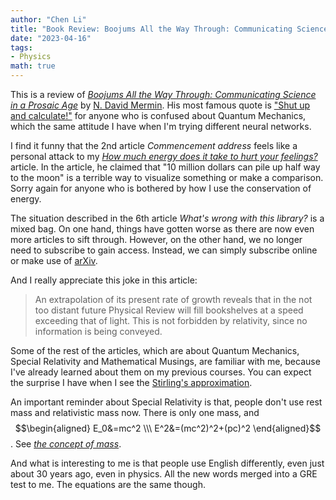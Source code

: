 ```yaml
---
author: "Chen Li"
title: "Book Review: Boojums All the Way Through: Communicating Science in a Prosaic Age"
date: "2023-04-16"
tags: 
- Physics
math: true
---
```


This is a review of [_Boojums All the Way Through: Communicating Science in a Prosaic Age_](http://www.cambridge.org/catalogue/catalogue.asp?isbn=0521388805) by [N. David Mermin](https://mermin.lassp.cornell.edu/). His most famous quote is ["Shut up and calculate!"](https://physicstoday.scitation.org/doi/10.1063/1.1768652) for anyone who is confused about Quantum Mechanics, which the same attitude I have when I'm trying different neural networks.

I find it funny that the 2nd article _Commencement address_ feels like a personal attack to my [_How much energy does it take to hurt your feelings?_](https://chenli2049.github.io/posts/20230314-how-much-energy-does-it-take-to-hurt-your-feelings/) article. In the article, he claimed that "10 million dollars can pile up half way to the moon" is a terrible way to visualize something or make a comparison. Sorry again for anyone who is bothered by how I use the conservation of energy.

The situation described in the 6th article _What's wrong with this library?_ is a mixed bag. On one hand, things have gotten worse as there are now even more articles to sift through. However, on the other hand, we no longer need to subscribe to gain access. Instead, we can simply subscribe online or make use of [arXiv](https://arxiv.org/).

And I really appreciate this joke in this article:

>An extrapolation of its present rate of growth reveals that in the not too distant future Physical Review will fill bookshelves at a speed exceeding that of light. This is not forbidden by relativity, since no information is being conveyed.

Some of the rest of the articles, which are about Quantum Mechanics, Special Relativity and Mathematical Musings, are familiar with me, because I've already learned about them on my previous courses. You can expect the surprise I have when I see the [Stirling's approximation](https://en.wikipedia.org/wiki/Stirling%27s_approximation).

An important reminder about Special Relativity is that, people don't use rest mass and relativistic mass now. There is only one mass, and $$\begin{aligned} E_0&=mc^2 \\\ E^2&=(mc^2)^2+(pc)^2 \end{aligned}$$. See [_the concept of mass_](https://www.youtube.com/watch?v=6HlCfwEduqA).

And what is interesting to me is that people use English differently, even just about 30 years ago, even in physics. All the new words merged into a GRE test to me. The equations are the same though.
